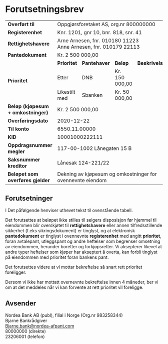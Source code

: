 # Forutsetningsbrev


<table>
  <tr>
  </tr>
    <tr>
    <td><strong>Overført til<strong></td>
    <td colspan=4>Oppgjørsforetaket AS, org.nr 800000000</td>
  </tr>
    <tr>
    <td><strong>Registerenhet<strong></td>
    <td colspan=4>Knr. 1201, gnr 10, bnr. 818, snr. 41</td>
  </tr>
    <tr>
    <td><strong>Rettighetshavere<strong></td>
    <td colspan=4>Arne Arnesen, fnr. 010180 11223 <br> Anne Arnesen, fnr. 010179 22113</td>
  </tr>
    <tr>
    <td><strong>Pantedokument<strong></td>
    <td colspan=4>Kr. 2 500 000,00</td>
  </tr>
  <tr>
    <td rowspan=3><strong>Prioritet<strong></td>
    <td><strong>Prioritet<strong></td>
    <td><strong>Pantehaver<strong></td>
    <td><strong>Beløp<strong></td>
    <td><strong>Beskrivelse<strong></td>
  </tr>
  <tr>
    <td>Etter</td>
    <td>DNB</td>
    <td>Kr. 150 000,00</td>
    <td></td>
  </tr>
  <tr>
    <td>Likestilt med</td>
    <td>Sbanken</td>
    <td>Kr. 50 000,00</td>
    <td></td>
  </tr>
  <tr>
    <td><strong>Beløp (kjøpesum + omkostninger)<strong></td>
    <td colspan=4>Kr. 2 500 000,00</td>
  </tr>
  <tr>
    <td><strong>Overføringsdato<strong></td>
    <td colspan=4>2020-12-22</td>
  </tr>
  <tr>
    <td><strong>Til konto<strong></td>
    <td colspan=4>6550.11.00000</td>
  </tr>
  <tr>
    <td><strong>KID<strong></td>
    <td colspan=4>10001000222111</td>
  </tr>
  <tr>
    <td><strong>Oppdragsnummer megler<strong></td>
    <td colspan=4>117-00-1002 Lånegaten 15 B</td>
  </tr>
  <tr>
    <td><strong>Saksnummer kreditor<strong></td>
    <td colspan=4>Lånesak 124-221/22</td>
  </tr>
  <tr>
    <td><strong>Beløpet som overføres gjelder<strong></td>
    <td colspan=4>Dekning av kjøpesum og omkostninger for ovennevnte eiendom</td>
  </tr>
</table>



## Forutsetninger

I Det påfølgende henviser uthevet tekst til ovenstående tabell.

Det forutsettes at beløpet ikke stilles til selgers disposisjon før hjemmel til eiendommen blir
overskjøtet til **rettighetshavere** eller annen tilfredsstillende sikkerhet (f.eks sikringsdokument) er
tinglyst, og at elektronisk **pantedokument** er tinglyst i ovennevnte **registerenhet** med angitt
**prioritet**, foran avtalepant, utleggspant og andre heftelser som begrenser omsetning av
eiendommen, herunder boretter og forkjøpsretter. Vi aksepterer likevel at andre typer heftelser som
kjøper har akseptert å overta, kan forbli tinglyst på eiendommen med prioritet foran bankens pant.

Det forutsettes videre at vi mottar bekreftelse så snart rett prioritet foreligger.

Dersom vi ikke har mottatt overnevnte bekreftelse innen 4 måneder, ber vi om at det meddeles når
vi kan forvente at rett prioritet vil foreligge.


## Avsender

Nordea Bank AB (publ), filial i Norge (Org.nr 983258344)  
Bjarne Bankrådgiver  
Bjarne.bank@nordea-afpant.com  
80000000 (direkte)  
23206001 (telefon)








